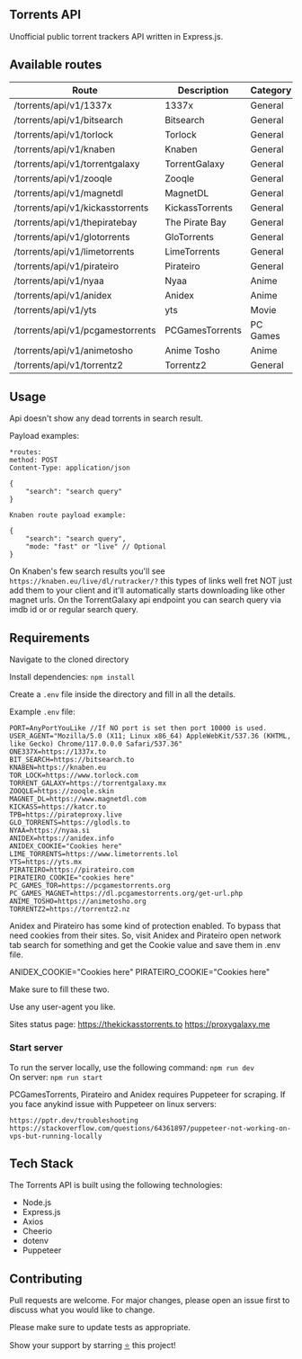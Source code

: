 ## Torrents API

Unofficial public torrent trackers API written in Express.js.

## Available routes

| Route                            | Description     | Category |
| -------------------------------- | --------------- | -------- |
| /torrents/api/v1/1337x           | 1337x           | General  |
| /torrents/api/v1/bitsearch       | Bitsearch       | General  |
| /torrents/api/v1/torlock         | Torlock         | General  |
| /torrents/api/v1/knaben          | Knaben          | General  |
| /torrents/api/v1/torrentgalaxy   | TorrentGalaxy   | General  |
| /torrents/api/v1/zooqle          | Zooqle          | General  |
| /torrents/api/v1/magnetdl        | MagnetDL        | General  |
| /torrents/api/v1/kickasstorrents | KickassTorrents | General  |
| /torrents/api/v1/thepiratebay    | The Pirate Bay  | General  |
| /torrents/api/v1/glotorrents     | GloTorrents     | General  |
| /torrents/api/v1/limetorrents    | LimeTorrents    | General  |
| /torrents/api/v1/pirateiro       | Pirateiro       | General  |
| /torrents/api/v1/nyaa            | Nyaa            | Anime    |
| /torrents/api/v1/anidex          | Anidex          | Anime    |
| /torrents/api/v1/yts             | yts             | Movie    |
| /torrents/api/v1/pcgamestorrents | PCGamesTorrents | PC Games |
| /torrents/api/v1/animetosho      | Anime Tosho     | Anime    |
| /torrents/api/v1/torrentz2       | Torrentz2       | General  |

## Usage

Api doesn't show any dead torrents in search result.

Payload examples:

```
*routes:
method: POST
Content-Type: application/json

{
    "search": "search query"
}

Knaben route payload example:

{
    "search": "search query",
    "mode: "fast" or "live" // Optional
}
```

On Knaben's few search results you'll see
`https://knaben.eu/live/dl/rutracker/?` this types of links
well fret NOT just add them to your client and it'll automatically
starts downloading like other magnet urls.
On the TorrentGalaxy api endpoint you can search query via imdb id or or regular search query.

## Requirements

Navigate to the cloned directory

Install dependencies: `npm install`

Create a `.env` file inside the directory and fill in all the details.

Example `.env` file:

```
PORT=AnyPortYouLike //If NO port is set then port 10000 is used.
USER_AGENT="Mozilla/5.0 (X11; Linux x86_64) AppleWebKit/537.36 (KHTML, like Gecko) Chrome/117.0.0.0 Safari/537.36"
ONE337X=https://1337x.to
BIT_SEARCH=https://bitsearch.to
KNABEN=https://knaben.eu
TOR_LOCK=https://www.torlock.com
TORRENT_GALAXY=https://torrentgalaxy.mx
ZOOQLE=https://zooqle.skin
MAGNET_DL=https://www.magnetdl.com
KICKASS=https://katcr.to
TPB=https://pirateproxy.live
GLO_TORRENTS=https://glodls.to
NYAA=https://nyaa.si
ANIDEX=https://anidex.info
ANIDEX_COOKIE="Cookies here"
LIME_TORRENTS=https://www.limetorrents.lol
YTS=https://yts.mx
PIRATEIRO=https://pirateiro.com
PIRATEIRO_COOKIE="cookies here"
PC_GAMES_TOR=https://pcgamestorrents.org
PC_GAMES_MAGNET=https://dl.pcgamestorrents.org/get-url.php
ANIME_TOSHO=https://animetosho.org
TORRENTZ2=https://torrentz2.nz
```
Anidex and Pirateiro has some kind of protection enabled. To bypass that
need cookies from their sites. So, visit Anidex and Pirateiro open network tab
search for something and get the Cookie value and save them in .env file.

ANIDEX_COOKIE="Cookies here"
PIRATEIRO_COOKIE="Cookies here"

Make sure to fill these two.

Use any user-agent you like.

Sites status page:
https://thekickasstorrents.to
https://proxygalaxy.me

### Start server

To run the server locally, use the following command: `npm run dev`
<br>On server: `npm run start`

PCGamesTorrents, Pirateiro and Anidex requires Puppeteer for scraping.
If you face anykind issue with Puppeteer on linux servers:

```
https://pptr.dev/troubleshooting
https://stackoverflow.com/questions/64361897/puppeteer-not-working-on-vps-but-running-locally

```

## Tech Stack

The Torrents API is built using the following technologies:

- Node.js
- Express.js
- Axios
- Cheerio
- dotenv
- Puppeteer

## Contributing

Pull requests are welcome. For major changes, please open an issue first
to discuss what you would like to change.

Please make sure to update tests as appropriate.

Show your support by starring [⭐️](https://github.com/joybiswas007/torrents-api/stargazers) this project!
